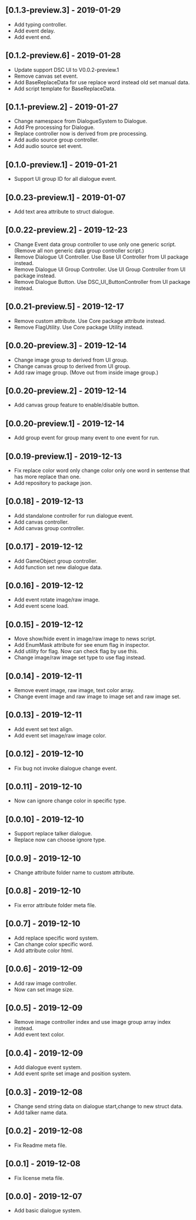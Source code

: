 ## [0.1.3-preview.3] - 2019-01-29
- Add typing controller.
- Add event delay.
- Add event end.

## [0.1.2-preview.6] - 2019-01-28
- Update support DSC UI to V0.0.2-preview.1
- Remove canvas set event.
- Add BaseReplaceData for use replace word instead old set manual data.
- Add script template for BaseReplaceData.

## [0.1.1-preview.2] - 2019-01-27
- Change namespace from DialogueSystem to Dialogue.
- Add Pre processing for Dialogue.
- Replace controller now is derived from pre processing.
- Add audio source group controller.
- Add audio source set event.

## [0.1.0-preview.1] - 2019-01-21
- Support UI group ID for all dialogue event.

## [0.0.23-preview.1] - 2019-01-07
- Add text area attribute to struct dialogue.

## [0.0.22-preview.2] - 2019-12-23
- Change Event data group controller to use only one generic script. (Remove all non generic data group controller script.)
- Remove Dialogue UI Controller. Use Base UI Controller from UI package instead.
- Remove Dialogue UI Group Controller. Use UI Group Controller from UI package instead.
- Remove Dialogue Button. Use DSC_UI_ButtonController from UI package instead.

## [0.0.21-preview.5] - 2019-12-17
- Remove custom attribute. Use Core package attribute instead.
- Remove FlagUtility. Use Core package Utility instead.

## [0.0.20-preview.3] - 2019-12-14
- Change image group to derived from UI group.
- Change canvas group to derived from UI group.
- Add raw image group. (Move out from inside image group.)

## [0.0.20-preview.2] - 2019-12-14
- Add canvas group feature to enable/disable button.

## [0.0.20-preview.1] - 2019-12-14
- Add group event for group many event to one event for run.

## [0.0.19-preview.1] - 2019-12-13
- Fix replace color word only change color only one word in sentense that has more replace than one.
- Add repository to package json.

## [0.0.18] - 2019-12-13
- Add standalone controller for run dialogue event.
- Add canvas controller.
- Add canvas group controller.

## [0.0.17] - 2019-12-12
- Add GameObject group controller.
- Add function set new dialogue data.

## [0.0.16] - 2019-12-12
- Add event rotate image/raw image.
- Add event scene load.

## [0.0.15] - 2019-12-12
- Move show/hide event in image/raw image to news script.
- Add EnumMask attribute for see enum flag in inspector.
- Add utility for flag. Now can check flag by use this.
- Change image/raw image set type to use flag instead.

## [0.0.14] - 2019-12-11
- Remove event image, raw image, text color array.
- Change event image and raw image to image set and raw image set.

## [0.0.13] - 2019-12-11
- Add event set text align.
- Add event set image/raw image color.

## [0.0.12] - 2019-12-10
- Fix bug not invoke dialogue change event.

## [0.0.11] - 2019-12-10
- Now can ignore change color in specific type.

## [0.0.10] - 2019-12-10
- Support replace talker dialogue.
- Replace now can choose ignore type.

## [0.0.9] - 2019-12-10
- Change attribute folder name to custom attribute.

## [0.0.8] - 2019-12-10
- Fix error attribute folder meta file.

## [0.0.7] - 2019-12-10
- Add replace specific word system.
- Can change color specific word.
- Add attribute color html.

## [0.0.6] - 2019-12-09
- Add raw image controller.
- Now can set image size.

## [0.0.5] - 2019-12-09
- Remove image controller index and use image group array index instead.
- Add event text color.

## [0.0.4] - 2019-12-09
- Add dialogue event system.
- Add event sprite set image and position system.

## [0.0.3] - 2019-12-08
- Change send string data on dialogue start,change to new struct data.
- Add talker name data.

## [0.0.2] - 2019-12-08
- Fix Readme meta file.

## [0.0.1] - 2019-12-08
- Fix license meta file.

## [0.0.0] - 2019-12-07
- Add basic dialogue system.
